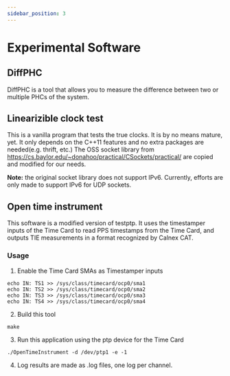 ```yaml
---
sidebar_position: 3
---
```


# Experimental Software

## DiffPHC

DiffPHC is a tool that allows you to measure the difference between two or multiple PHCs of the system.

## Linearizible clock test

This is a vanilla program that tests the true clocks. It is by no means mature, yet. It only depends on the C++11 features and no extra packages are needed(e.g. thrift, etc.) The OSS socket library from https://cs.baylor.edu/~donahoo/practical/CSockets/practical/ are copied and modified for our needs.

**Note:** the original socket library does not support IPv6. Currently, efforts are only made to support IPv6 for UDP sockets.

## Open time instrument

This software is a modified version of testptp. It uses the timestamper inputs of the Time Card to read PPS timestamps from the Time Card, and outputs TIE measurements in a format recognized by Calnex CAT.

### Usage

1. Enable the Time Card SMAs as Timestamper inputs

```
echo IN: TS1 >> /sys/class/timecard/ocp0/sma1
echo IN: TS2 >> /sys/class/timecard/ocp0/sma2
echo IN: TS3 >> /sys/class/timecard/ocp0/sma3
echo IN: TS4 >> /sys/class/timecard/ocp0/sma4
```

2. Build this tool

```
make
```

3. Run this application using the ptp device for the Time Card

```
./OpenTimeInstrument -d /dev/ptp1 -e -1
```

4. Log results are made as .log files, one log per channel.
